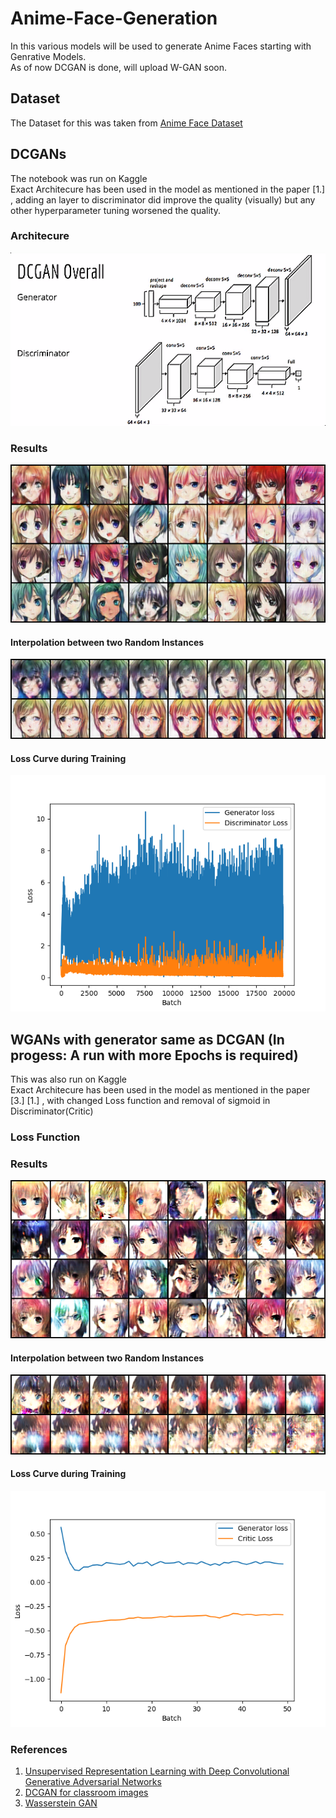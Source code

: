 # Anime-Face-Generation
In this various models will be used to generate Anime Faces starting with Genrative Models.<br>
As of now DCGAN is done, will upload W-GAN soon.
## Dataset
The Dataset for this was taken from [Anime Face Dataset](https://www.kaggle.com/datasets/splcher/animefacedataset)
## DCGANs 
The notebook was run on Kaggle <br>
Exact Architecure has been used in the model as mentioned in the paper [1.] , adding an layer to discriminator did improve the quality (visually) but any other hyperparameter tuning worsened the quality.
### Architecure
![architecure](DCGAN/images/dcgan_archi.png)
### Results
![dcgan_img](DCGAN/images/result.png)
#### Interpolation between two Random Instances
![dcgan_inter](DCGAN/images/interpolation.png)
#### Loss Curve during Training
![dcgan_loss](DCGAN/images/loss.png)

## WGANs with generator same as DCGAN (In progess: A run with more Epochs is required)
This was also run on Kaggle <br>
Exact Architecure has been used in the model as mentioned in the paper [3.] [1.] , with changed Loss function and removal of sigmoid in Discriminator(Critic)
### Loss Function
### Results
![wgan_dcgan_img](WGAN/images_wgan_dcgan/result.png)
#### Interpolation between two Random Instances
![wgan_dcgan_inter](WGAN/images_wgan_dcgan/interpolation.png)
#### Loss Curve during Training
![wgan_dcgan_loss](WGAN/images_wgan_dcgan/loss.png)
### References
1. [Unsupervised Representation Learning with Deep Convolutional Generative Adversarial Networks](https://arxiv.org/abs/1511.06434)
2. [DCGAN for classroom images](https://neuro.cs.ut.ee/wp-content/uploads/2018/02/DCGAN.pdf)
3. [Wasserstein GAN](https://arxiv.org/abs/1701.07875)
